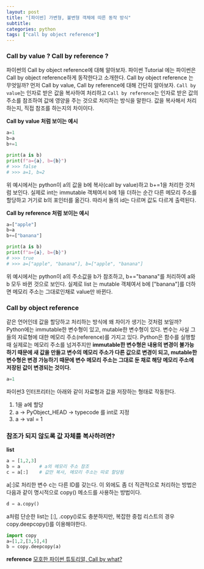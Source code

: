 ```yaml
---
layout: post
title: "[파이썬] 가변형, 불변형 객체에 따른 동작 방식"
subtitle:
categories: python
tags: ["call by object reference"]
---
```


### Call by value ? Call by reference ?

파이썬의 Call by object reference에 대해 알아보자. 파이썬 Tutorial 에는 파이썬은 Call by object reference하게 동작한다고 소개한다. Call by object reference 는 무엇일까?
먼저 Call by value, Call by reference에 대해 간단히 알아보자. `Call by value`는 인자로 받은 값을 복사하여 처리하고 `Call by reference`는 인자로 받은 값의 주소를 참조하여 값에 영양을 주는 것으로 처리하는 방식을 말한다.
값을 복사해서 처리하는지, 직접 참조를 하는지의 차이이다.

**Call by value 처럼 보이는 예시**

```python
a=1
b=a
b+=1

print(a is b)
print(f"a={a}, b={b}")
# >>> false
# >>> a=1, b=2
```

위 예시에서는 python이 a의 값을 b에 복사(call by value)하고 b+=1을 처리한 것처럼 보인다.
실제로 int는 immutable 객체여서 b에 1을 더하는 순간 다른 메모리 주소를 할당하고 거기로 b의 포인터를 옮긴다. 따라서 둘의 id는 다르며 값도 다르게 출력된다.

**Call by reference 처럼 보이는 예시**

```python
a=["apple"]
b=a
b+=["banana"]

print(a is b)
print(f"a={a}, b={b}")
# >>> true
# >>> a=["apple", "banana"], b=["apple", "banana"]
```

위 예시에서는 python이 a의 주소값을 b가 참조하고, b+="banana"를 처리하여 a와 b 모두 바뀐 것으로 보인다.
실제로 list 는 mutable 객체여서 b에 ["banana"]를 더하면 메모리 주소는 그대로인채로 value만 바뀐다.

### Call by object reference

같은 언어인데 값을 할당하고 처리하는 방식에 왜 차이가 생기는 것처럼 보일까?
Python에는 immutable한 변수형이 있고, mutable한 변수형이 있다. 변수는 사실 그들의 자료형에 대한 메모리 주소(reference)를 가지고 있다. Python은 함수를 실행할 때 실제로는 메모리 주소를 넘겨주지만 **immutable한 변수형은 내용의 변경이 불가능하기 때문에 새 값을 만들고 변수의 메모리 주소가 다른 값으로 변경이 되고, mutable한 변수형은 변경 가능하기 때문에 변수 메모리 주소는 그대로 둔 채로 해당 메모리 주소에 저장된 값이 변경되는 것이다.**

```python
a=1
```

파이썬3 인터프리터는 아래와 같이 자료형과 값을 저장하는 형태로 작동한다.

1. 1을 a에 할당
2. a -> PyObject_HEAD -> typecode 를 int로 지정
3. a -> val = 1

### 참조가 되지 않도록 값 자체를 복사하려면?

**list**

```python
a = [1,2,3]
b = a       # a의 메모리 주소 참조
c = a[:]    # 값만 복사, 메모리 주소는 따로 할당됨
```

a[:]로 처리한 변수 c는 다른 ID를 갖는다. 이 외에도 좀 더 직관적으로 처리하는 방법은 다음과 같이 명시적으로 copy() 메소드를 사용하는 방법이다.

```python
d = a.copy()
```

a처럼 단순한 list는 [:], .copy()로도 충분하지만, 복잡한 중첩 리스트의 경우 copy.deepcopy()를 이용해야한다.

```python
import copy
a=[1,2,[3,5],4]
b = copy.deepcopy(a)
```

**reference**
[모호한 파이썬 튜토리얼, Call by what?](https://item4.blog/2015-07-18/Some-Ambiguousness-in-Python-Tutorial-Call-by-What/)
